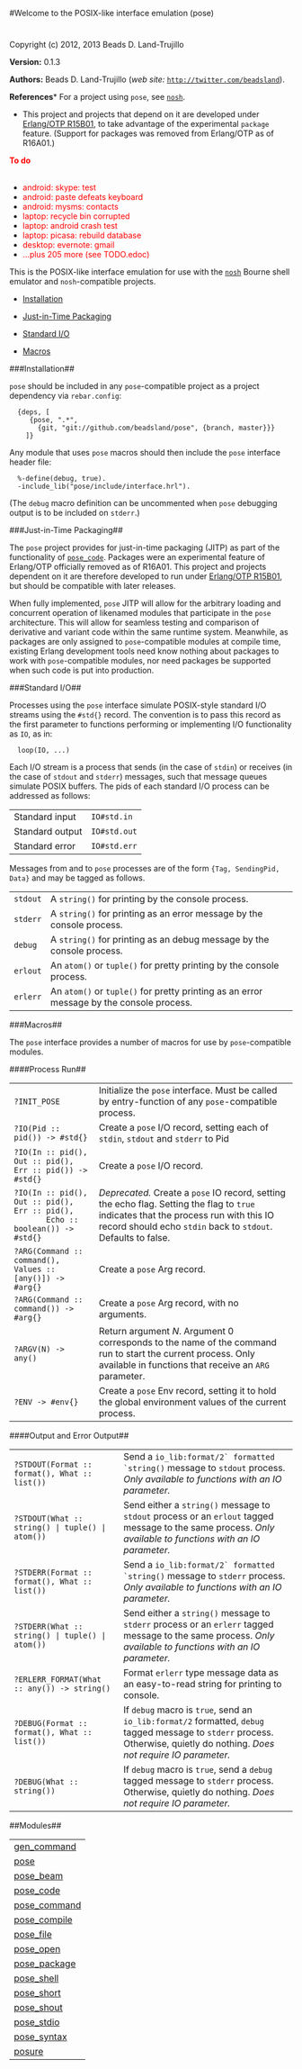 

#Welcome to the POSIX-like interface emulation (pose)#


Copyright (c) 2012, 2013 Beads D. Land-Trujillo

__Version:__ 0.1.3

__Authors:__ Beads D. Land-Trujillo (_web site:_ [`http://twitter.com/beadsland`](http://twitter.com/beadsland)).

__References__* For a project using `pose`, see
[`nosh`](http://github.com/beadsland/nosh).
* This project and projects that depend on it are developed under
[Erlang/OTP R15B01](http://www.erlang.org/download_release/14),
to take advantage of the experimental `package` feature.  (Support for
packages was removed from Erlang/OTP as of R16A01.)


__<font color="red">To do</font>__
<br></br>
* <font color="red">android: skype: test</font>
* <font color="red">android: paste defeats keyboard</font>
* <font color="red">android: mysms: contacts</font>
* <font color="red">laptop: recycle bin corrupted</font>
* <font color="red">laptop: android crash test</font>
* <font color="red">laptop: picasa: rebuild database</font>
* <font color="red">desktop: evernote: gmail</font>
* <font color="red">...plus 205 more (see TODO.edoc)
</font>


This is the POSIX-like interface emulation for use with the
[`nosh`](http://github.com/beadsland/nosh) Bourne shell
  emulator and `nosh`-compatible projects.
 

* [Installation](#Installation)

* [Just-in-Time Packaging](#Just-in-Time_Packaging)

* [Standard I/O](#Standard_I/O)

* [Macros](#Macros)


 


###<a name="Installation">Installation</a>##

 


`pose` should be included in any `pose`-compatible project as a project
  dependency via `rebar.config`:
 
	
	  {deps, [
	     {pose, ".*",
	       {git, "git://github.com/beadsland/pose", {branch, master}}}
	    ]}

 


Any module that uses `pose` macros should then include the `pose`
interface header file:
 
	
	  %-define(debug, true).
	  -include_lib("pose/include/interface.hrl").

 


(The `debug` macro definition can be uncommented when `pose` debugging
  output is to be included on `stderr`.)
 


###<a name="Just-in-Time_Packaging">Just-in-Time Packaging</a>##

 


The `pose` project provides for just-in-time packaging (JITP) as part of
  the functionality of [`pose_code`](pose_code.md).  Packages were an experimental
  feature of Erlang/OTP officially removed as of R16A01.  This project and
  projects dependent on it are therefore developed to run under
[Erlang/OTP R15B01](http://www.erlang.org/download_release/14),
but should be compatible with later releases.
 


When fully implemented, `pose` JITP will allow for the arbitrary loading
  and concurrent operation of likenamed modules that participate in the
`pose` architecture.  This will allow for seamless testing and comparison
  of derivative and variant code within the same runtime system.
  Meanwhile, as packages are only assigned to `pose`-compatible modules at
  compile time, existing Erlang development tools need know nothing about
  packages to work with `pose`-compatible modules, nor need packages be
supported when such code is put into production.
 


###<a name="Standard_I/O">Standard I/O</a>##

 


Processes using the `pose` interface simulate POSIX-style
  standard I/O streams using the `#std{}` record.  The convention is to
  pass this record as the first parameter to functions performing or
  implementing I/O functionality as `IO`, as in:
 
	
	  loop(IO, ...)

 


Each I/O stream is a process that sends (in the case of `stdin`) or
  receives (in the case of `stdout` and `stderr`) messages, such that
message queues simulate POSIX buffers.  The pids of each standard I/O
process can be addressed as follows:
 


<table>
<tr><td> Standard input </td> <td> <code>IO#std.in</code> </td></tr>
<tr><td> Standard output </td> <td> <code>IO#std.out</code> </td></tr>
<tr><td> Standard error </td> <td> <code>IO#std.err</code> </td></tr>
</table>


 


Messages from and to `pose` processes are of the form
`{Tag, SendingPid, Data}` and may be tagged as follows.
 


<table>
<tr><td> <code>stdout</code> </td>
<td> A <code>string()</code> for printing by the console process.
</td></tr>
<tr><td> <code>stderr</code> </td>
<td> A <code>string()</code> for printing as an error message by the console
       process. </td></tr>
<tr><td> <code>debug</code> </td>
<td> A <code>string()</code> for printing as an debug message by the console process.
</td></tr>
<tr><td> <code>erlout</code> </td>
<td> An <code>atom()</code> or <code>tuple()</code> for pretty printing by the console process.
</td></tr>
<tr><td> <code>erlerr</code> </td>
<td> An <code>atom()</code> or <code>tuple()</code> for pretty printing as an error message
       by the console process. </td></tr>
</table>


 


###<a name="Macros">Macros</a>##

 


The `pose` interface provides a number of macros for use by
`pose`-compatible modules.
 


####<a name="Process_Run">Process Run</a>##

 


<table>
<tr><td> <code>?INIT_POSE</code> </td>
<td> Initialize the <code>pose</code> interface.  Must be called by entry-function
       of any <code>pose</code>-compatible process. </td></tr>
<tr><td> <code>?IO(Pid :: pid()) -> #std{}</code> </td>
<td> Create a <code>pose</code> I/O record, setting each of <code>stdin</code>, <code>stdout</code> and
<code>stderr</code> to Pid </td></tr>
<tr><td> <code>?IO(In :: pid(), Out :: pid(), Err :: pid()) -> #std{}</code> </td>
<td> Create a <code>pose</code> I/O record. </td></tr>
<tr><td width="30%"> <code>?IO(In :: pid(), Out :: pid(), Err :: pid(),
       Echo :: boolean()) -> #std{}</code> </td>
<td> <i>Deprecated.</i>  Create a <code>pose</code> IO record, setting the echo
       flag.  Setting the flag to <code>true</code> indicates that the process run
       with this IO record should echo <code>stdin</code> back to <code>stdout</code>.  Defaults
       to false. </td></tr>
<tr><td> <code>?ARG(Command :: command(), Values :: [any()]) -> #arg{}</code></td>
<td> Create a <code>pose</code> Arg record. </td></tr>
<tr><td> <code>?ARG(Command :: command()) -> #arg{}</code></td>
<td> Create a <code>pose</code> Arg record, with no arguments. </td></tr>
<tr><td> <code>?ARGV(N) -> any()</code> </td>
<td> Return argument <i>N</i>.  Argument 0 corresponds to the name of
       the command run to start the current process.  Only available
       in functions that receive an <code>ARG</code> parameter. </td></tr>
<tr><td> <code>?ENV -> #env{}</code> </td>
<td> Create a <code>pose</code> Env record, setting it to hold the global
       environment values of the current process. </td></tr>
</table>


 


####<a name="Output_and_Error_Output">Output and Error Output</a>##

 


<table>
<tr><td> <code>?STDOUT(Format :: format(), What :: list())</code> </td>
<td> Send a <code>io_lib:format/2` formatted `string()</code> message to <code>stdout</code>
       process.
<i>Only available to functions with an IO parameter.</i></td></tr>
<tr><td> <code>?STDOUT(What :: string() | tuple() | atom())</code> </td>
<td> Send either a <code>string()</code> message to <code>stdout</code> process or an <code>erlout</code>
       tagged message to the same process.
<i>Only available to functions with an IO parameter.</i></td></tr>
<tr><td> <code>?STDERR(Format :: format(), What :: list())</code> </td>
<td> Send a <code>io_lib:format/2` formatted `string()</code> message to <code>stderr</code>
       process.
<i>Only available to functions with an IO parameter.</i></td></tr>
<tr><td> <code>?STDERR(What :: string() | tuple() | atom())</code> </td>
<td> Send either a <code>string()</code> message to <code>stderr</code> process or an <code>erlerr</code>
       tagged message to the same process.
<i>Only available to functions with an IO parameter.</i></td></tr>
<tr><td> <code>?ERLERR_FORMAT(What :: any()) -> string()</code> </td>
<td> Format <code>erlerr</code> type message data as an easy-to-read string for
       printing to console. </td></tr>
<tr><td> <code>?DEBUG(Format :: format(), What :: list())</code> </td>
<td> If <code>debug</code> macro is <code>true</code>, send an <code>io_lib:format/2</code> formatted,
<code>debug</code> tagged message to <code>stderr</code> process.  Otherwise, quietly
       do nothing. <i>Does not require IO parameter.</i></td></tr>
<tr><td> <code>?DEBUG(What :: string())</code> </td>
<td> If <code>debug</code> macro is <code>true</code>, send a <code>debug</code> tagged message to
<code>stderr</code> process.  Otherwise, quietly do nothing.
<i>Does not require IO parameter.</i></td></tr>
</table>


 

##Modules##


<table width="100%" border="0" summary="list of modules">
<tr><td><a href="gen_command.md" class="module">gen_command</a></td></tr>
<tr><td><a href="pose.md" class="module">pose</a></td></tr>
<tr><td><a href="pose_beam.md" class="module">pose_beam</a></td></tr>
<tr><td><a href="pose_code.md" class="module">pose_code</a></td></tr>
<tr><td><a href="pose_command.md" class="module">pose_command</a></td></tr>
<tr><td><a href="pose_compile.md" class="module">pose_compile</a></td></tr>
<tr><td><a href="pose_file.md" class="module">pose_file</a></td></tr>
<tr><td><a href="pose_open.md" class="module">pose_open</a></td></tr>
<tr><td><a href="pose_package.md" class="module">pose_package</a></td></tr>
<tr><td><a href="pose_shell.md" class="module">pose_shell</a></td></tr>
<tr><td><a href="pose_short.md" class="module">pose_short</a></td></tr>
<tr><td><a href="pose_shout.md" class="module">pose_shout</a></td></tr>
<tr><td><a href="pose_stdio.md" class="module">pose_stdio</a></td></tr>
<tr><td><a href="pose_syntax.md" class="module">pose_syntax</a></td></tr>
<tr><td><a href="posure.md" class="module">posure</a></td></tr></table>

